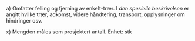 a) Omfatter felling og fjerning av enkelt-trær. I *den spesielle beskrivelsen* er angitt hvilke trær, adkomst, videre håndtering, transport, opplysninger om hindringer osv.

x) Mengden måles som prosjektert antall. Enhet: stk

